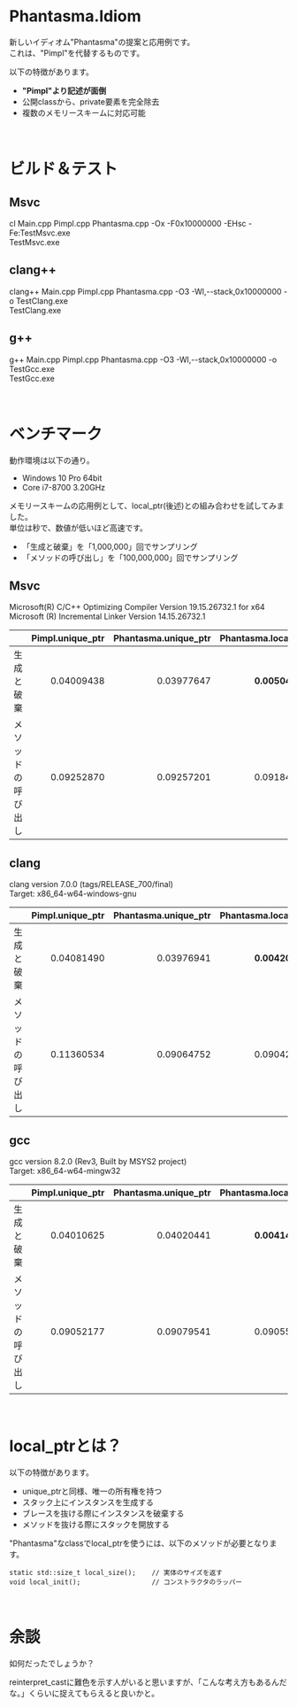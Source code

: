 # Phantasma.Idiom
新しいイディオム"Phantasma"の提案と応用例です。  
これは、"Pimpl"を代替するものです。  

以下の特徴があります。  
* **"Pimpl"より記述が面倒**
* 公開classから、private要素を完全除去
* 複数のメモリースキームに対応可能

<br>

# ビルド＆テスト
## **Msvc**
cl Main.cpp Pimpl.cpp Phantasma.cpp -Ox -F0x10000000 -EHsc -Fe:TestMsvc.exe  
TestMsvc.exe  

## **clang++**
clang++ Main.cpp Pimpl.cpp Phantasma.cpp -O3 -Wl,--stack,0x10000000 -o TestClang.exe  
TestClang.exe  

## **g++**
g++ Main.cpp Pimpl.cpp Phantasma.cpp -O3 -Wl,--stack,0x10000000 -o TestGcc.exe  
TestGcc.exe  

<br>

# ベンチマーク
動作環境は以下の通り。  
* Windows 10 Pro 64bit  
* Core i7-8700 3.20GHz  

メモリースキームの応用例として、local_ptr(後述)との組み合わせを試してみました。  
単位は秒で、数値が低いほど高速です。  
* 「生成と破棄」を「1,000,000」回でサンプリング
* 「メソッドの呼び出し」を「100,000,000」回でサンプリング

## **Msvc**
Microsoft(R) C/C++ Optimizing Compiler Version 19.15.26732.1 for x64  
Microsoft (R) Incremental Linker Version 14.15.26732.1  

||Pimpl.unique_ptr|Phantasma.unique_ptr|Phantasma.local_ptr|
|-:|-:|-:|-:|
|生成と破棄|0.04009438|0.03977647|**0.00504075**|
|メソッドの呼び出し|0.09252870|0.09257201|0.09184603|

## **clang**
clang version 7.0.0 (tags/RELEASE_700/final)  
Target: x86_64-w64-windows-gnu  

||Pimpl.unique_ptr|Phantasma.unique_ptr|Phantasma.local_ptr|
|-:|-:|-:|-:|
|生成と破棄|0.04081490|0.03976941|**0.00420185**|
|メソッドの呼び出し|0.11360534|0.09064752|0.09042264|

## **gcc**
gcc version 8.2.0 (Rev3, Built by MSYS2 project)  
Target: x86_64-w64-mingw32  

||Pimpl.unique_ptr|Phantasma.unique_ptr|Phantasma.local_ptr|
|-:|-:|-:|-:|
|生成と破棄|0.04010625|0.04020441|**0.00414539**|
|メソッドの呼び出し|0.09052177|0.09079541|0.09055738|

<br>

# local_ptrとは？
以下の特徴があります。
* unique_ptrと同様、唯一の所有権を持つ
* スタック上にインスタンスを生成する
* ブレースを抜ける際にインスタンスを破棄する
* メソッドを抜ける際にスタックを開放する

"Phantasma"なclassでlocal_ptrを使うには、以下のメソッドが必要となります。  
~~~
static std::size_t local_size();    // 実体のサイズを返す
void local_init();                  // コンストラクタのラッパー
~~~

<br>

# 余談
如何だったでしょうか？  

reinterpret_castに難色を示す人がいると思いますが、「こんな考え方もあるんだな。」くらいに捉えてもらえると良いかと。  
